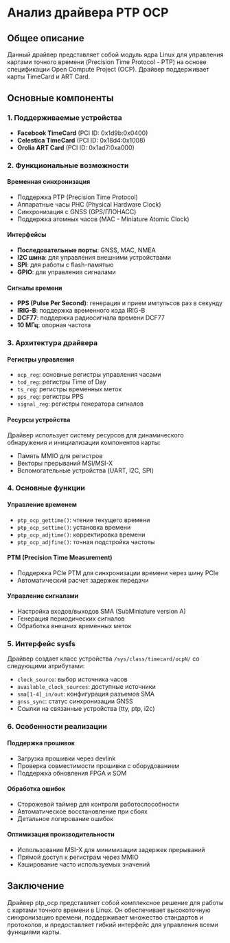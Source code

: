 # Анализ драйвера PTP OCP

## Общее описание

Данный драйвер представляет собой модуль ядра Linux для управления картами точного времени (Precision Time Protocol - PTP) на основе спецификации Open Compute Project (OCP). Драйвер поддерживает карты TimeCard и ART Card.

## Основные компоненты

### 1. Поддерживаемые устройства
- **Facebook TimeCard** (PCI ID: 0x1d9b:0x0400)
- **Celestica TimeCard** (PCI ID: 0x18d4:0x1008) 
- **Orolia ART Card** (PCI ID: 0x1ad7:0xa000)

### 2. Функциональные возможности

#### Временная синхронизация
- Поддержка PTP (Precision Time Protocol)
- Аппаратные часы PHC (Physical Hardware Clock)
- Синхронизация с GNSS (GPS/ГЛОНАСС)
- Поддержка атомных часов (MAC - Miniature Atomic Clock)

#### Интерфейсы
- **Последовательные порты**: GNSS, MAC, NMEA
- **I2C шина**: для управления внешними устройствами
- **SPI**: для работы с flash-памятью
- **GPIO**: для управления сигналами

#### Сигналы времени
- **PPS (Pulse Per Second)**: генерация и прием импульсов раз в секунду
- **IRIG-B**: поддержка временного кода IRIG-B
- **DCF77**: поддержка радиосигнала времени DCF77
- **10 МГц**: опорная частота

### 3. Архитектура драйвера

#### Регистры управления
- `ocp_reg`: основные регистры управления часами
- `tod_reg`: регистры Time of Day
- `ts_reg`: регистры временных меток
- `pps_reg`: регистры PPS
- `signal_reg`: регистры генератора сигналов

#### Ресурсы устройства
Драйвер использует систему ресурсов для динамического обнаружения и инициализации компонентов карты:
- Память MMIO для регистров
- Векторы прерываний MSI/MSI-X
- Вспомогательные устройства (UART, I2C, SPI)

### 4. Основные функции

#### Управление временем
- `ptp_ocp_gettime()`: чтение текущего времени
- `ptp_ocp_settime()`: установка времени
- `ptp_ocp_adjtime()`: корректировка времени
- `ptp_ocp_adjfine()`: точная подстройка частоты

#### PTM (Precision Time Measurement)
- Поддержка PCIe PTM для синхронизации времени через шину PCIe
- Автоматический расчет задержек передачи

#### Управление сигналами
- Настройка входов/выходов SMA (SubMiniature version A)
- Генерация периодических сигналов
- Обработка внешних временных меток

### 5. Интерфейс sysfs

Драйвер создает класс устройства `/sys/class/timecard/ocpN/` со следующими атрибутами:
- `clock_source`: выбор источника часов
- `available_clock_sources`: доступные источники
- `sma[1-4]_in/out`: конфигурация разъемов SMA
- `gnss_sync`: статус синхронизации GNSS
- Ссылки на связанные устройства (tty, ptp, i2c)

### 6. Особенности реализации

#### Поддержка прошивок
- Загрузка прошивки через devlink
- Проверка совместимости прошивки с оборудованием
- Поддержка обновления FPGA и SOM

#### Обработка ошибок
- Сторожевой таймер для контроля работоспособности
- Автоматическое восстановление при сбоях
- Детальное логирование ошибок

#### Оптимизация производительности
- Использование MSI-X для минимизации задержек прерываний
- Прямой доступ к регистрам через MMIO
- Кэширование часто используемых значений

## Заключение

Драйвер ptp_ocp представляет собой комплексное решение для работы с картами точного времени в Linux. Он обеспечивает высокоточную синхронизацию времени, поддерживает множество стандартов и протоколов, и предоставляет гибкий интерфейс для управления всеми функциями карты.